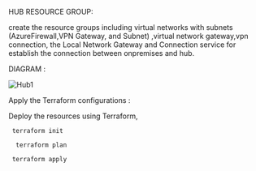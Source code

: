 HUB RESOURCE GROUP:

create the resource groups including virtual networks  with subnets (AzureFirewall,VPN Gateway, and Subnet) ,virtual network gateway,vpn connection, the Local Network Gateway and Connection service for establish the connection between onpremises and hub.

DIAGRAM :


 ![Hub1](https://github.com/user-attachments/assets/4701ddf2-2f31-48e0-92b0-e7e5561b00e1)


 Apply the Terraform configurations :

  Deploy the resources using Terraform,

     terraform init

      terraform plan

     terraform apply

